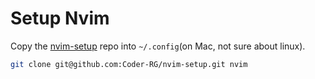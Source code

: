 # Setup Nvim

Copy the [nvim-setup](https://github.com/Coder-RG/nvim-setup) repo into `~/.config`(on Mac, not sure about linux).

```sh
git clone git@github.com:Coder-RG/nvim-setup.git nvim
```
